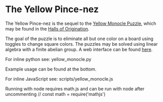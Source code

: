 # The Yellow Pince-nez

The Yellow Pince-nez is the sequel to the [Yellow Monocle Puzzle](https://www.wowhead.com/guides/the-hivemind "Yellow Monocle Puzzle"), which may be found in the [Halls of Origination](https://www.wowhead.com/halls-of-origination).

The goal of the puzzle is to eliminate all but one color on a board using toggles to change square colors. The puzzles may be solved using linear algebra with a finite abelian group.
A web interface can be found [here](http://scottsha.com/yellow_gui.html).

For inline python see:
yellow_monocle.py

Example usage can be found at the bottom.

For inline JavaScript see:
scripts/yellow_monocle.js

Running with node requires math.js and can be run with node after uncommenting
// const math = require('mathjs')
